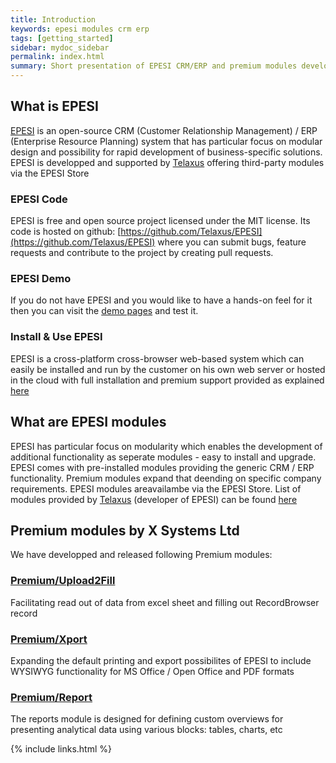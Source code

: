 ```yaml
---
title: Introduction
keywords: epesi modules crm erp
tags: [getting_started]
sidebar: mydoc_sidebar
permalink: index.html
summary: Short presentation of EPESI CRM/ERP and premium modules developed by X Systems Ltd
---
```


## What is EPESI

[EPESI](http://epe.si) is an open-source CRM (Customer Relationship Management) / ERP (Enterprise Resource Planning) system that has particular focus on modular design and possibility for rapid development of business-specific solutions. EPESI is developped and supported by [Telaxus](http://telaxus.com) offering third-party modules via the EPESI Store

### EPESI Code

EPESI is free and open source project licensed under the MIT license. Its code is hosted on github: [https://github.com/Telaxus/EPESI](https://github.com/Telaxus/EPESI) where you can submit bugs, feature requests and contribute to the project by creating pull requests.

### EPESI Demo

If you do not have EPESI and you would like to have a hands-on feel for it then you can visit the [demo pages](http://epe.si/demo/) and test it.

### Install & Use EPESI

EPESI is a cross-platform cross-browser web-based system which can easily be installed and run by the customer on his own web server or hosted in the cloud with full installation and premium support provided as explained [here](http://epe.si/download/)

## What are EPESI modules

EPESI has particular focus on modularity which enables the development of additional functionality as seperate modules - easy to install and upgrade. EPESI comes with pre-installed modules providing the generic CRM / ERP functionality. Premium modules expand that deending on specific company requirements. EPESI modules areavailambe via the EPESI Store. List of modules provided by [Telaxus](http://telaxus.com/) (developer of EPESI) can be found [here](http://epe.si/modules/)

## Premium modules by X Systems Ltd

We have developped and released following Premium modules:

### [Premium/Upload2Fill](/upload2fill_landing_page.html)
Facilitating read out of data from excel sheet and filling out RecordBrowser record

### [Premium/Xport](/xport_landing_page.html)
Expanding the default printing and export possibilites of EPESI to include WYSIWYG functionality for MS Office / Open Office and PDF formats

### [Premium/Report](/report_landing_page.html)
The reports module is designed for defining custom overviews for presenting analytical data using various blocks: tables, charts, etc

{% include links.html %}
